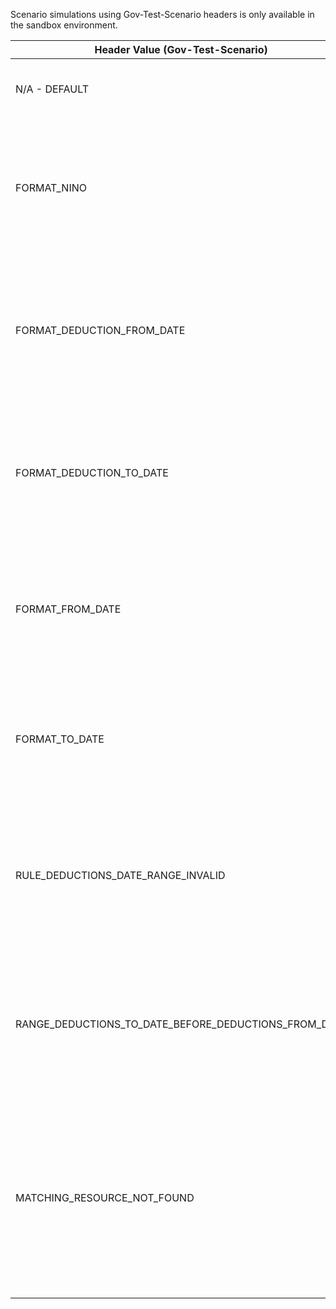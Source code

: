 <p>Scenario simulations using Gov-Test-Scenario headers is only available in the sandbox environment.</p>
<table>
    <thead>
        <tr>
            <th>Header Value (Gov-Test-Scenario)</th>
            <th>Scenario</th>
        </tr>
    </thead>
    <tbody>
        <tr>
            <td><p>N/A - DEFAULT</p></td>
            <td><p>Simulate success response.</p></td>
        </tr>
        <tr>
            <td><p>FORMAT_NINO</p></td>
            <td><p>Simulate the scenario where the format of the supplied NINO field is not valid</p></td>
        </tr>
        <tr>
            <td><p>FORMAT_DEDUCTION_FROM_DATE</p></td>
            <td><p>Simulate the scenario where he deductions From date is not a valid ISO format date</p></td>
        </tr>
        <tr>
            <td><p>FORMAT_DEDUCTION_TO_DATE</p></td>
            <td><p>Simulate the scenario where the deductions To date is not a valid ISO format date</p></td>
        </tr>
        <tr>
            <td><p>FORMAT_FROM_DATE</p></td>
            <td><p>Simulate the scenario where the From date is not a valid ISO format date</p></td>
        </tr>
        <tr>
            <td><p>FORMAT_TO_DATE</p></td>
            <td><p>Simulate the scenario where the To date is not a valid ISO format date</p></td>
        </tr>
        <tr>
            <td><p>RULE_DEDUCTIONS_DATE_RANGE_INVALID</p></td>
            <td><p>Simulate the scenario where the deductions date range is longer than 366 or less than a day</p></td>
        </tr>
        <tr>
            <td><p>RANGE_DEDUCTIONS_TO_DATE_BEFORE_DEDUCTIONS_FROM_DATE</p></td>
            <td><p>Simulate the scenario where the deductions To date must be after the Deductions From date</p></td>
        </tr>                
        <tr>
            <td><p>MATCHING_RESOURCE_NOT_FOUND</p></td>
            <td><p>Simulate the scenario where The remote endpoint has indicated that no data can be found for the given period</p></td>
        </tr>
    </tbody>
</table>
